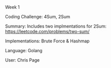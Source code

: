 Week 1 

Coding Challenge: 4Sum, 2Sum

Summary: Includes two implmentations for 2Sum: https://leetcode.com/problems/two-sum/

Implementations: Brute Force & Hashmap

Language: Golang

User: Chris Page
